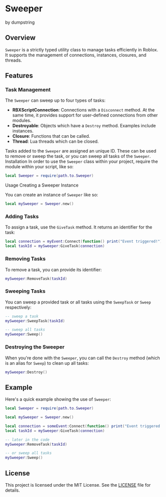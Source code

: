 # Sweeper

by dumpstring

## Overview

`Sweeper` is a strictly typed utility class to manage tasks efficiently in Roblox. It supports the management of connections, instances, closures, and threads.

## Features

### Task Management

The `Sweeper` can sweep up to four types of tasks:

- **RBXScriptConnection**: Connections with a `Disconnect` method. At the same time, it provides support for user-defined connections from other modules.
- **Destroyable**: Objects which have a `Destroy` method. Examples include instances.
- **Closure**: Functions that can be called.
- **Thread**: Lua threads which can be closed.

Tasks added to the `Sweeper` are assigned an unique ID. These can be used to remove or sweep the task, or you can sweep all tasks of the `Sweeper`.
Installation
In order to use the `Sweeper` class within your project, require the module within your script, like so:

```lua
local Sweeper = require(path.to.Sweeper)
```

Usage
Creating a Sweeper Instance

You can create an instance of `Sweeper` like so:

```lua
local mySweeper = Sweeper.new()
```

### Adding Tasks

To assign a task, use the `GiveTask` method. It returns an identifier for the task:

```lua
local connection = myEvent:Connect(function() print("Event triggered!") end)
local taskId = mySweeper:GiveTask(connection)
```

### Removing Tasks

To remove a task, you can provide its identifier:

```lua
mySweeper:RemoveTask(taskId)

```

### Sweeping Tasks

You can sweep a provided task or all tasks using the `SweepTask` or `Sweep` respectively:

```lua
-- sweep a task
mySweeper:SweepTask(taskId)

-- sweep all tasks
mySweeper:Sweep()
```

### Destroying the Sweeper

When you're done with the `Sweeper`, you can call the `Destroy` method (which is an alias for `Sweep`) to clean up all tasks:

```lua
mySweeper:Destroy()
```

## Example

Here's a quick example showing the use of `Sweeper`:

```lua
local Sweeper = require(path.to.Sweeper)

local mySweeper = Sweeper.new()

local connection = someEvent:Connect(function() print("Event triggered!") end)
local taskId = mySweeper:GiveTask(connection)

-- later in the code
mySweeper:RemoveTask(taskId)

-- or sweep all tasks
mySweeper:Sweep()
```

## License

This project is licensed under the MIT License. See the [LICENSE](LICENSE) file for details.
